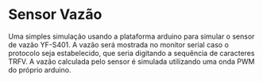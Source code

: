 # Sensor Vazão
Uma simples simulação usando a plataforma arduino para simular o sensor de vazão YF-S401. A vazão será mostrada no monitor serial caso o protocolo seja estabelecido, que seria digitando a sequência de caracteres TRFV. A vazão calculada pelo sensor é simulada utilizando uma onda PWM do próprio arduino.
